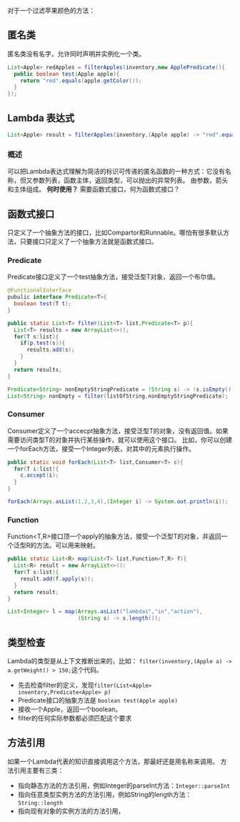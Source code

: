 对于一个过滤苹果颜色的方法：
## 匿名类
匿名类没有名字，允许同时声明并实例化一个类。
```java
List<Apple> redApples = filterApples(inventory,new ApplePredicate(){
  public boolean test(Apple apple){
    return "red".equals(apple.getColor());
  }
});
```
## Lambda 表达式
```java
List<Apple> result = filterApples(inventory,(Apple apple) -> "red".equals(apple.getColor()));
```
### 概述
可以把Lambda表达式理解为简洁的标识可传递的匿名函数的一种方式：它没有名称，但又参数列表，函数主体，返回类型，可以抛出的异常列表。
由参数，箭头和主体组成。
**何时使用？**
需要函数式接口，何为函数式接口？
## 函数式接口
只定义了一个抽象方法的接口，比如Compartor和Runnable。哪怕有很多默认方法，只要接口只定义了一个抽象方法就是函数式接口。

### Predicate 
Predicate<T>接口定义了一个test抽象方法，接受泛型T对象，返回一个布尔值。
```java
@FunctionalInterface
pubulic interface Predicate<T>{
  boolean test(T t);
}

public static List<T> filter(List<T> list,Predicate<T> p){
  List<T> results = new ArrayList<>();
  for(T s:list){
    if(p.test(s)){
      results.add(s);
    }
  }
  return results;
}

Predicate<String> nonEmptyStringPredicate = (String s) -> !s.isEmpty();
List<String> nonEmpty = filter(listOfString,nonEmptyStringPredicate);
```
### Consumer
Consumer<T>定义了一个accecpt抽象方法，接受泛型T的对象，没有返回值。如果需要访问类型T的对象并执行某些操作，就可以使用这个接口。
比如，你可以创建一个forEach方法，接受一个Integer列表，对其中的元素执行操作。
```java
public static void forEach(List<T> list,Consumer<T> c){
  for(T i:list){
    c.accept(i);
  }
}

forEach(Arrays.asList(1,2,3,4),(Integer i) -> System.out.println(i));
```
### Function
Function<T,R>接口顶一个apply的抽象方法，接受一个泛型T的对象，并返回一个泛型R的方法。可以用来映射。
```java
public static List<R> map(List<T> list,Function<T,R> f){
  List<R> result = new ArrayList<>():
  for(T s:list){
    result.add(f.apply(s));
  }
  return result;
}

List<Integer> l = map(Arrays.asList("lambdas","in","action"),
                      (String s) -> s.length());
```

## 类型检查
Lambda的类型是从上下文推断出来的，比如：
`filter(inventory,(Apple a) -> a.getWeight() > 150;`这个代码。
* 先去检查filter的定义，发现`filter(List<Apple> inventory,Predicate<Apple> p)`
* Predicate<Apple>接口的抽象方法是 `boolean test(Apple apple)`
* 接收一个Apple，返回一个boolean。
* filter的任何实际参数都必须匹配这个要求

## 方法引用
如果一个Lambda代表的知识直接调用这个方法，那最好还是用名称来调用。
方法引用主要有三类：
* 指向静态方法的方法引用，例如Integer的parseInt方法：`Integer::parseInt`
* 指向任意类型实例方法的方法引用，例如String的length方法：`String::length`
* 指向现有对象的实例方法的方法引用，





















